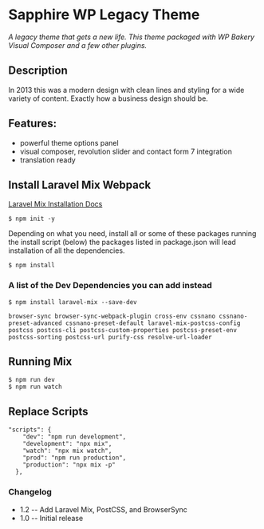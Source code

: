 # Sapphire WP Legacy Theme
_A legacy theme that gets a new life. This theme packaged with WP Bakery Visual Composer and a few other plugins._

## Description

In 2013 this was a modern design with clean lines and styling for a wide variety of content. Exactly how a business design should be. 

## Features:
* powerful theme options panel
* visual composer, revolution slider and contact form 7 integration
* translation ready 

## Install Laravel Mix Webpack
[Laravel Mix Installation Docs](https://laravel-mix.com/docs/6.0/installation)

``` 
$ npm init -y

```
Depending on what you need, install all or some of these packages running the install script (below) the packages listed in package.json will lead installation of all the dependencies. 

`$ npm install`

### A list of the Dev Dependencies you can add instead
```
$ npm install laravel-mix --save-dev

browser-sync browser-sync-webpack-plugin cross-env cssnano cssnano-preset-advanced cssnano-preset-default laravel-mix-postcss-config postcss postcss-cli postcss-custom-properties postcss-preset-env postcss-sorting postcss-url purify-css resolve-url-loader
```
## Running Mix
```
$ npm run dev
$ npm run watch
```
## Replace Scripts
```
"scripts": {
    "dev": "npm run development",
    "development": "npx mix",
    "watch": "npx mix watch",
    "prod": "npm run production",
    "production": "npx mix -p"
  },
  ```
### Changelog 
* 1.2 -- Add Laravel Mix, PostCSS, and BrowserSync
* 1.0 -- Initial release
